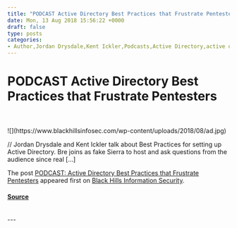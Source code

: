 ```yaml
---
title: "PODCAST Active Directory Best Practices that Frustrate Pentesters"
date: Mon, 13 Aug 2018 15:56:22 +0000
draft: false
type: posts
categories: 
- Author,Jordan Drysdale,Kent Ickler,Podcasts,Active Directory,active directory best practices,AWS Active Directory setup,How to set up active directory
---
```

# PODCAST Active Directory Best Practices that Frustrate Pentesters

<br/>

<br/>
![](https://www.blackhillsinfosec.com/wp-content/uploads/2018/08/ad.jpg)

// Jordan Drysdale and Kent Ickler talk about Best Practices for setting up Active Directory. Bre joins as fake Sierra to host and ask questions from the audience since real \[…\]

The post [PODCAST: Active Directory Best Practices that Frustrate Pentesters](https://www.blackhillsinfosec.com/podcast-active-directory-best-practices-that-frustrate-pentesters/) appeared first on [Black Hills Information Security](https://www.blackhillsinfosec.com).

#### [Source](https://www.blackhillsinfosec.com/podcast-active-directory-best-practices-that-frustrate-pentesters/)

<br/>
---
